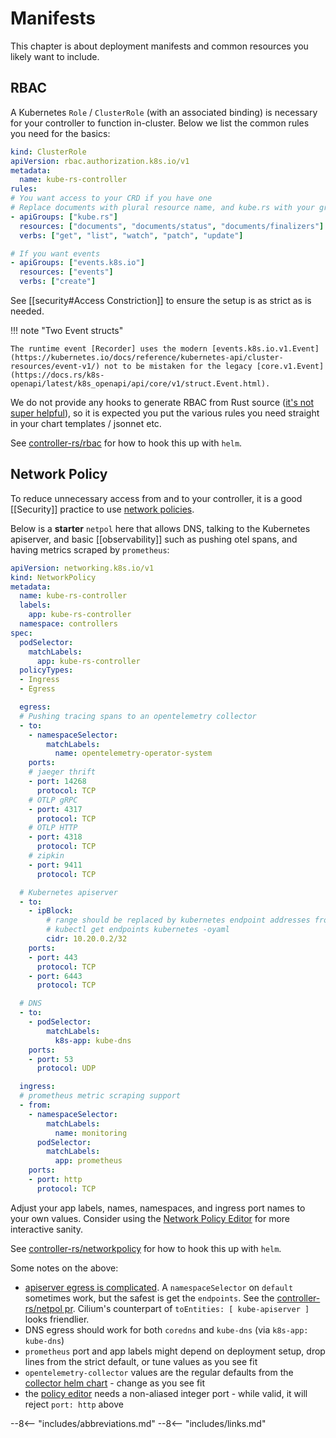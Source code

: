 # Manifests

This chapter is about deployment manifests and common resources you likely want to include.

## RBAC

A Kubernetes `Role` / `ClusterRole` (with an associated binding) is necessary for your controller to function in-cluster. Below we list the common rules you need for the basics:

```yaml
kind: ClusterRole
apiVersion: rbac.authorization.k8s.io/v1
metadata:
  name: kube-rs-controller
rules:
# You want access to your CRD if you have one
# Replace documents with plural resource name, and kube.rs with your group
- apiGroups: ["kube.rs"]
  resources: ["documents", "documents/status", "documents/finalizers"]
  verbs: ["get", "list", "watch", "patch", "update"]

# If you want events
- apiGroups: ["events.k8s.io"]
  resources: ["events"]
  verbs: ["create"]
```

<!--
# If you want TBD leader election
- apiGroups: ["coordination.k8s.io"]
  resources: ["leases"]
  verbs: ["create", "delete", "get", "list", "patch", "watch"]
-->

See [[security#Access Constriction]] to ensure the setup is as strict as is needed.

!!! note "Two Event structs"

    The runtime event [Recorder] uses the modern [events.k8s.io.v1.Event](https://kubernetes.io/docs/reference/kubernetes-api/cluster-resources/event-v1/) not to be mistaken for the legacy [core.v1.Event](https://docs.rs/k8s-openapi/latest/k8s_openapi/api/core/v1/struct.Event.html).

We do not provide any hooks to generate RBAC from Rust source ([it's not super helpful](https://github.com/kube-rs/kube/issues/1115)), so it is expected you put the various rules you need straight in your chart templates / jsonnet etc.

See [controller-rs/rbac](https://github.com/kube-rs/controller-rs/blob/main/charts/doc-controller/templates/rbac.yaml) for how to hook this up with `helm`.

## Network Policy

To reduce unnecessary access from and to your controller, it is a good [[Security]] practice to use [network policies](https://kubernetes.io/docs/concepts/services-networking/network-policies/).

Below is a **starter** `netpol` here that allows DNS, talking to the Kubernetes apiserver, and basic [[observability]] such as pushing otel spans, and having metrics scraped by `prometheus`:

```yaml
apiVersion: networking.k8s.io/v1
kind: NetworkPolicy
metadata:
  name: kube-rs-controller
  labels:
    app: kube-rs-controller
  namespace: controllers
spec:
  podSelector:
    matchLabels:
      app: kube-rs-controller
  policyTypes:
  - Ingress
  - Egress

  egress:
  # Pushing tracing spans to an opentelemetry collector
  - to:
    - namespaceSelector:
        matchLabels:
          name: opentelemetry-operator-system
    ports:
    # jaeger thrift
    - port: 14268
      protocol: TCP
    # OTLP gRPC
    - port: 4317
      protocol: TCP
    # OTLP HTTP
    - port: 4318
      protocol: TCP
    # zipkin
    - port: 9411
      protocol: TCP

  # Kubernetes apiserver
  - to:
    - ipBlock:
        # range should be replaced by kubernetes endpoint addresses from:
        # kubectl get endpoints kubernetes -oyaml
        cidr: 10.20.0.2/32
    ports:
    - port: 443
      protocol: TCP
    - port: 6443
      protocol: TCP

  # DNS
  - to:
    - podSelector:
        matchLabels:
          k8s-app: kube-dns
    ports:
    - port: 53
      protocol: UDP

  ingress:
  # prometheus metric scraping support
  - from:
    - namespaceSelector:
        matchLabels:
          name: monitoring
      podSelector:
        matchLabels:
          app: prometheus
    ports:
    - port: http
      protocol: TCP
```

Adjust your app labels, names, namespaces, and ingress port names to your own values. Consider using the [Network Policy Editor](https://editor.networkpolicy.io/) for more interactive sanity.

See [controller-rs/networkpolicy](https://github.com/kube-rs/controller-rs/blob/main/charts/doc-controller/templates/networkpolicy.yaml) for how to hook this up with `helm`.

Some notes on the above:

- [apiserver egress is complicated](https://stackoverflow.com/questions/50102943/how-to-allow-access-to-kubernetes-api-using-egress-network-policy). A `namespaceSelector` on `default` sometimes work, but the safest is get the `endpoints`. See the [controller-rs/netpol pr](https://github.com/kube-rs/controller-rs/pull/62). Cilium's counterpart of `toEntities: [ kube-apiserver ]` looks friendlier.
- DNS egress should work for both `coredns` and `kube-dns` (via `k8s-app: kube-dns`)
- `prometheus` port and app labels might depend on deployment setup, drop lines from the strict default, or tune values as you see fit
- `opentelemetry-collector` values are the regular defaults from the [collector helm chart](https://github.com/open-telemetry/opentelemetry-helm-charts/blob/1d31c4bf71445595a3a7f5f2edc0850a83422a90/charts/opentelemetry-collector/values.yaml#L238-L285) - change as you see fit
- the [policy editor](https://editor.networkpolicy.io/) needs a non-aliased integer port - while valid, it will reject `port: http` above


--8<-- "includes/abbreviations.md"
--8<-- "includes/links.md"

